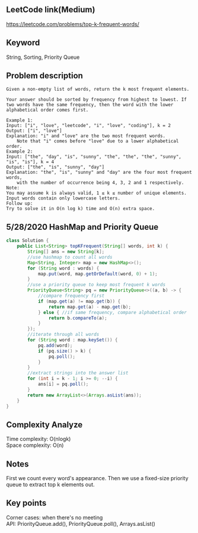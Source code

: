 ## LeetCode link(Medium)
https://leetcode.com/problems/top-k-frequent-words/

## Keyword
String, Sorting, Priority Queue

## Problem description
```
Given a non-empty list of words, return the k most frequent elements.

Your answer should be sorted by frequency from highest to lowest. If two words have the same frequency, then the word with the lower alphabetical order comes first.

Example 1:
Input: ["i", "love", "leetcode", "i", "love", "coding"], k = 2
Output: ["i", "love"]
Explanation: "i" and "love" are the two most frequent words.
    Note that "i" comes before "love" due to a lower alphabetical order.
Example 2:
Input: ["the", "day", "is", "sunny", "the", "the", "the", "sunny", "is", "is"], k = 4
Output: ["the", "is", "sunny", "day"]
Explanation: "the", "is", "sunny" and "day" are the four most frequent words,
    with the number of occurrence being 4, 3, 2 and 1 respectively.
Note:
You may assume k is always valid, 1 ≤ k ≤ number of unique elements.
Input words contain only lowercase letters.
Follow up:
Try to solve it in O(n log k) time and O(n) extra space.
```
## 5/28/2020 HashMap and Priority Queue

```java
class Solution {
    public List<String> topKFrequent(String[] words, int k) {
        String[] ans = new String[k];
        //use hashmap to count all words
        Map<String, Integer> map = new HashMap<>();
        for (String word : words) {
            map.put(word, map.getOrDefault(word, 0) + 1);
        }
        //use a priority queue to keep most frequent k words
        PriorityQueue<String> pq = new PriorityQueue<>((a, b) -> {
            //compare frequency first
            if (map.get(a) != map.get(b)) {
                return map.get(a) - map.get(b);
            } else { //if same frequency, compare alphabetical order
                return b.compareTo(a);
            }
        });
        //iterate through all words
        for (String word : map.keySet()) {
            pq.add(word);
            if (pq.size() > k) {
                pq.poll();
            }
        }
        //extract strings into the answer list
        for (int i = k - 1; i >= 0; --i) {
            ans[i] = pq.poll();
        }
        return new ArrayList<>(Arrays.asList(ans));
    }
}
```

## Complexity Analyze
Time complexity: O(nlogk)\
Space complexity: O(n)

## Notes
First we count every word's appearance. Then we use a fixed-size priority queue to extract top k elements out.

## Key points
Corner cases: when there's no meeting\
API: PriorityQueue.add(), PriorityQueue.poll(), Arrays.asList()
